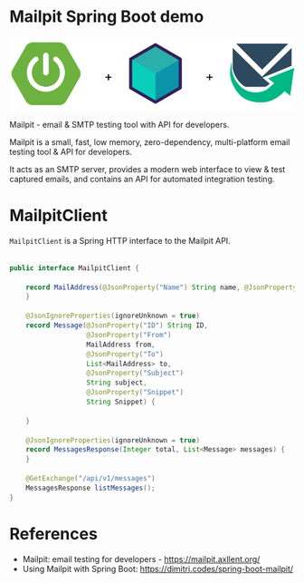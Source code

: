 Mailpit Spring Boot demo
===========================
 
![Mailpit+TestContainers+Spring Boot](banner.png)

Mailpit - email & SMTP testing tool with API for developers.

Mailpit is a small, fast, low memory, zero-dependency, multi-platform email testing tool & API for developers.

It acts as an SMTP server, provides a modern web interface to view & test captured emails, and contains an API for
automated integration testing.
                                  

# MailpitClient

`MailpitClient` is a Spring HTTP interface to the Mailpit API.

```java

public interface MailpitClient {

    record MailAddress(@JsonProperty("Name") String name, @JsonProperty("Address") String address) {
    }

    @JsonIgnoreProperties(ignoreUnknown = true)
    record Message(@JsonProperty("ID") String ID,
                   @JsonProperty("From")
                   MailAddress from,
                   @JsonProperty("To")
                   List<MailAddress> to,
                   @JsonProperty("Subject")
                   String subject,
                   @JsonProperty("Snippet")
                   String Snippet) {

    }

    @JsonIgnoreProperties(ignoreUnknown = true)
    record MessagesResponse(Integer total, List<Message> messages) {
    }

    @GetExchange("/api/v1/messages")
    MessagesResponse listMessages();
}
```

# References

* Mailpit: email testing for developers - https://mailpit.axllent.org/
* Using Mailpit with Spring Boot: https://dimitri.codes/spring-boot-mailpit/

